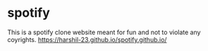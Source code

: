 # spotify
This is a spotify clone website meant for fun and not to violate any coyrights.
https://harshil-23.github.io/spotify.github.io/
